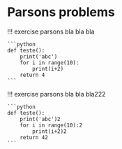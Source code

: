 # Parsons problems

!!! exercise parsons
    bla bla bla

    ```python
    def teste():
        print('abc')
        for i in range(10):
            print(i+2)
        return 4
    ```

!!! exercise parsons
    bla bla bla222

    ```python
    def teste():
        print('abc')2
        for i in range(10):2
            print(i+2)2
        return 42
    ```
